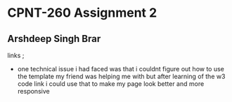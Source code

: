 # CPNT-260 Assignment 2
## Arshdeep Singh Brar
links ; 

* one technical issue i had faced was that i couldnt figure out how to use the template my friend was helping me with but after learning of the w3 code link i could use that to make my page look better and more responsive
